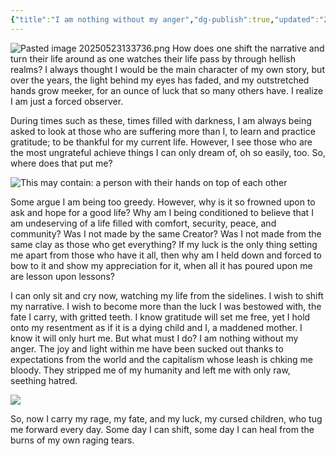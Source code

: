 ```yaml
---
{"title":"I am nothing without my anger","dg-publish":true,"updated":"2025-05-23","created":"2025-04-07T13:43:39","tags":null,"dg-note-icon":"caterpillar","dg-path":"Musings/I am nothing without my anger.md","permalink":"/musings/i-am-nothing-without-my-anger/","dgPassFrontmatter":true,"noteIcon":"caterpillar","cover":"https://i.pinimg.com/736x/f2/f2/d8/f2f2d80be6126d25b63cf66137661f02.jpg"}
---
```


![Pasted image 20250523133736.png](/img/user/Assets/Pasted%20image%2020250523133736.png)
How does one shift the narrative and turn their life around as one watches their life pass by through hellish realms? I always thought I would be the main character of my own story, but over the years, the light behind my eyes has faded, and my outstretched hands grow meeker, for an ounce of luck that so many others have. I realize I am just a forced observer.

During times such as these, times filled with darkness, I am always being asked to look at those who are suffering more than I, to learn and practice gratitude; to be thankful for my current life. However, I see those who are the most ungrateful achieve things I can only dream of, oh so easily, too. So, where does that put me?

![This may contain: a person with their hands on top of each other](https://substackcdn.com/image/fetch/w_1456,c_limit,f_auto,q_auto:good,fl_progressive:steep/https%3A%2F%2Fsubstack-post-media.s3.amazonaws.com%2Fpublic%2Fimages%2F93575964-a1e0-403a-aa8b-68c7607b45fa_500x334.jpeg "This may contain: a person with their hands on top of each other")

Some argue I am being too greedy. However, why is it so frowned upon to ask and hope for a good life? Why am I being conditioned to believe that I am undeserving of a life filled with comfort, security, peace, and community? Was I not made by the same Creator? Was I not made from the same clay as those who get everything? If my luck is the only thing setting me apart from those who have it all, then why am I held down and forced to bow to it and show my appreciation for it, when all it has poured upon me are lesson upon lessons?

I can only sit and cry now, watching my life from the sidelines. I wish to shift my narrative. I wish to become more than the luck I was bestowed with, the fate I carry, with gritted teeth. I know gratitude will set me free, yet I hold onto my resentment as if it is a dying child and I, a maddened mother. I know it will only hurt me. But what must I do? I am nothing without my anger. The joy and light within me have been sucked out thanks to expectations from the world and the capitalism whose leash is chking me bloody. They stripped me of my humanity and left me with only raw, seething hatred.

![](https://substackcdn.com/image/fetch/w_1456,c_limit,f_auto,q_auto:good,fl_progressive:steep/https%3A%2F%2Fsubstack-post-media.s3.amazonaws.com%2Fpublic%2Fimages%2F67319e7a-cece-4730-89df-85c7bcababc0_500x350.jpeg)

So, now I carry my rage, my fate, and my luck, my cursed children, who tug me forward every day. Some day I can shift, some day I can heal from the burns of my own raging tears.